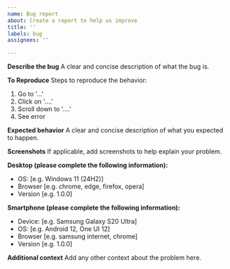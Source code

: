 ```yaml
---
name: Bug report
about: Create a report to help us improve
title: ''
labels: bug
assignees: ''

---
```


**Describe the bug**
A clear and concise description of what the bug is.

**To Reproduce**
Steps to reproduce the behavior:
1. Go to '...'
2. Click on '....'
3. Scroll down to '....'
4. See error

**Expected behavior**
A clear and concise description of what you expected to happen.

**Screenshots**
If applicable, add screenshots to help explain your problem.

**Desktop (please complete the following information):**
 - OS: [e.g. Windows 11 (24H2)]
 - Browser [e.g. chrome, edge, firefox, opera]
 - Version [e.g. 1.0.0]

**Smartphone (please complete the following information):**
 - Device: [e.g. Samsung Galaxy S20 Ultra]
 - OS: [e.g. Android 12, One UI 12]
 - Browser [e.g. samsung internet, chrome]
 - Version [e.g. 1.0.0]

**Additional context**
Add any other context about the problem here.
